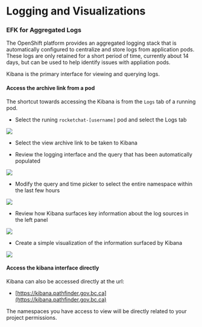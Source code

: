 # Logging and Visualizations

### EFK for Aggregated Logs
The OpenShift platform provides an aggregated logging stack that is automatically configured to centralize and store logs from application pods. These logs are only retained for a short period of time, currently about 14 days, but can be used to help identify issues with appliation pods. 

Kibana is the primary interface for viewing and querying logs. 

#### Access the archive link from a pod
The shortcut towards accessing the Kibana is from the `Logs` tab of a running pod. 

- Select the runing `rocketchat-[username]` pod and select the Logs tab

![](../assets/10_logging_01.png)

- Select the view archive link to be taken to Kibana

- Review the logging interface and the query that has been automatically populated

![](../assets/10_logging_02.png)


- Modify the query and time picker to select the entire namespace within the last few hours

![](../assets/10_logging_03.png)

- Review how Kibana surfaces key information about the log sources in the left panel

![](../assets/10_logging_04.png)

- Create a simple visualization of the information surfaced by Kibana

![](../assets/10_logging_viz_01.png)


#### Access the kibana interface directly 
Kibana can also be accessed directly at the url: 
- [https://kibana.pathfinder.gov.bc.ca](https://kibana.pathfinder.gov.bc.ca)

The namespaces you have access to view will be directly related to your project permissions. 